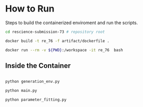 # How to Run

Steps to build the containerized enviroment and run the scripts. 

```bash
cd rescience-submission-73 # repository root

docker build -t re_76 -f artifact/dockerfile .

docker run --rm -v ${PWD}:/workspace -it re_76  bash
```


## Inside the Container


```bash

python generation_env.py

python main.py

python parameter_fitting.py

```